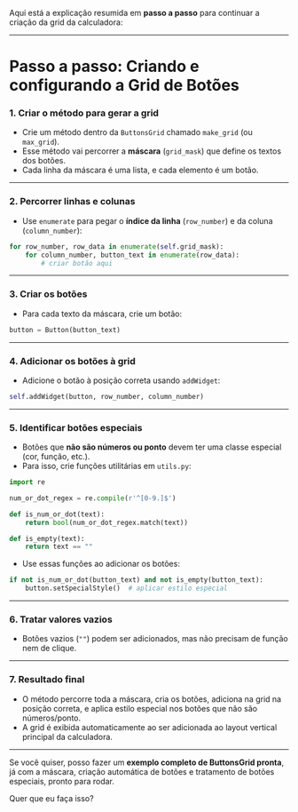Aqui está a explicação resumida em **passo a passo** para continuar a criação da grid da calculadora:

---

# Passo a passo: Criando e configurando a Grid de Botões

### 1. Criar o método para gerar a grid

* Crie um método dentro da `ButtonsGrid` chamado `make_grid` (ou `max_grid`).
* Esse método vai percorrer a **máscara** (`grid_mask`) que define os textos dos botões.
* Cada linha da máscara é uma lista, e cada elemento é um botão.

---

### 2. Percorrer linhas e colunas

* Use `enumerate` para pegar o **índice da linha** (`row_number`) e da coluna (`column_number`):

```python
for row_number, row_data in enumerate(self.grid_mask):
    for column_number, button_text in enumerate(row_data):
        # criar botão aqui
```

---

### 3. Criar os botões

* Para cada texto da máscara, crie um botão:

```python
button = Button(button_text)
```

---

### 4. Adicionar os botões à grid

* Adicione o botão à posição correta usando `addWidget`:

```python
self.addWidget(button, row_number, column_number)
```

---

### 5. Identificar botões especiais

* Botões que **não são números ou ponto** devem ter uma classe especial (cor, função, etc.).
* Para isso, crie funções utilitárias em `utils.py`:

```python
import re

num_or_dot_regex = re.compile(r'^[0-9.]$')

def is_num_or_dot(text):
    return bool(num_or_dot_regex.match(text))

def is_empty(text):
    return text == ""
```

* Use essas funções ao adicionar os botões:

```python
if not is_num_or_dot(button_text) and not is_empty(button_text):
    button.setSpecialStyle()  # aplicar estilo especial
```

---

### 6. Tratar valores vazios

* Botões vazios (`""`) podem ser adicionados, mas não precisam de função nem de clique.

---

### 7. Resultado final

* O método percorre toda a máscara, cria os botões, adiciona na grid na posição correta, e aplica estilo especial nos botões que não são números/ponto.
* A grid é exibida automaticamente ao ser adicionada ao layout vertical principal da calculadora.

---

Se você quiser, posso fazer um **exemplo completo de ButtonsGrid pronta**, já com a máscara, criação automática de botões e tratamento de botões especiais, pronto para rodar.

Quer que eu faça isso?
